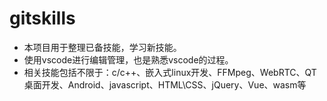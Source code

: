 # gitskills
 - 本项目用于整理已备技能，学习新技能。
 - 使用vscode进行编辑管理，也是熟悉vscode的过程。
 - 相关技能包括不限于：c/c++、嵌入式linux开发、FFMpeg、WebRTC、QT桌面开发、Android、javascript、HTML\CSS、jQuery、Vue、wasm等
